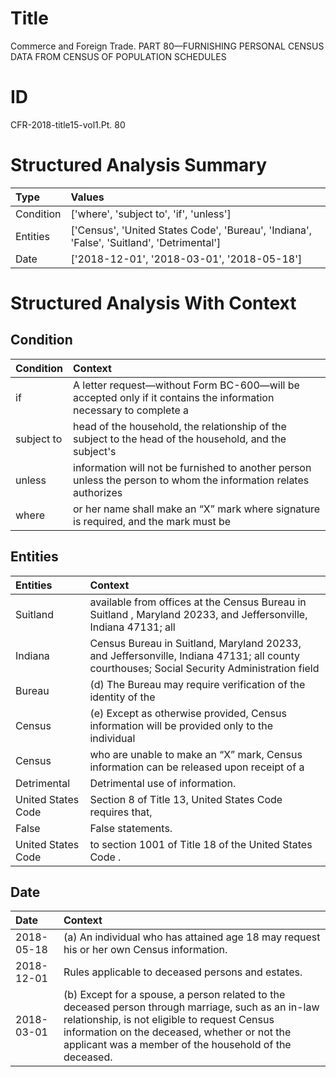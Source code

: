 # Title

 Commerce and Foreign Trade. PART 80—FURNISHING PERSONAL CENSUS DATA FROM CENSUS OF POPULATION SCHEDULES


# ID

 CFR-2018-title15-vol1.Pt. 80


# Structured Analysis Summary

| Type      | Values                                                                                    |
|:----------|:------------------------------------------------------------------------------------------|
| Condition | ['where', 'subject to', 'if', 'unless']                                                   |
| Entities  | ['Census', 'United States Code', 'Bureau', 'Indiana', 'False', 'Suitland', 'Detrimental'] |
| Date      | ['2018-12-01', '2018-03-01', '2018-05-18']                                                |


# Structured Analysis With Context

 


## Condition

| Condition   | Context                                                                                                                        |
|:------------|:-------------------------------------------------------------------------------------------------------------------------------|
| if          | A letter request&#8212;without Form BC-600&#8212;will be accepted only  if it contains the information necessary to complete a |
| subject to  | head of the household, the relationship of the subject to the head of the household, and the subject's                         |
| unless      | information will not be furnished to another person unless the person to whom the information relates authorizes               |
| where       | or her name shall make an &#8220;X&#8221; mark where signature is required, and the mark must be                               |


## Entities

| Entities           | Context                                                                                                                                    |
|:-------------------|:-------------------------------------------------------------------------------------------------------------------------------------------|
| Suitland           | available from offices at the Census Bureau in Suitland , Maryland 20233, and Jeffersonville, Indiana 47131; all                           |
| Indiana            | Census Bureau in Suitland, Maryland 20233, and Jeffersonville, Indiana 47131; all county courthouses; Social Security Administration field |
| Bureau             | (d) The  Bureau may require verification of the identity of the                                                                            |
| Census             | (e) Except as otherwise provided,  Census information will be provided only to the individual                                              |
| Census             | who are unable to make an &#8220;X&#8221; mark, Census information can be released upon receipt of a                                       |
| Detrimental        | Detrimental  use of information.                                                                                                           |
| United States Code | Section 8 of Title 13,  United States Code  requires that,                                                                                 |
| False              | False  statements.                                                                                                                         |
| United States Code | to section 1001 of Title 18 of the United States Code .                                                                                    |


## Date

| Date       | Context                                                                                                                                                                                                                                                       |
|:-----------|:--------------------------------------------------------------------------------------------------------------------------------------------------------------------------------------------------------------------------------------------------------------|
| 2018-05-18 | (a) An individual who has attained age 18 may request his or her own Census information.                                                                                                                                                                      |
| 2018-12-01 | Rules applicable to deceased persons and estates.                                                                                                                                                                                                             |
| 2018-03-01 | (b) Except for a spouse, a person related to the deceased person through marriage, such as an in-law relationship, is not eligible to request Census information on the deceased, whether or not the applicant was a member of the household of the deceased. |


